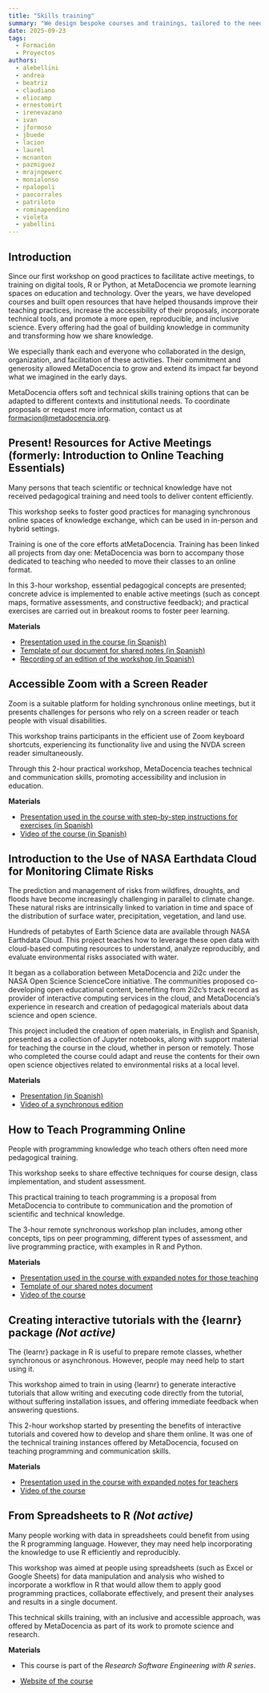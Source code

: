 ```yaml
---
title: "Skills training"
summary: "We design bespoke courses and trainings, tailored to the needs of each institution or community, to strengthen capacities in open science, data analysis, and digital tools."
date: 2025-09-23
tags:
  - Formación
  - Proyectos
authors:
  - alebellini
  - andrea
  - beatriz
  - claudiano
  - eliocamp
  - ernestomirt
  - irenevazano
  - ivan
  - jformoso
  - jbuede
  - lacion
  - laurel
  - mcnanton
  - pazmiguez
  - mrajngewerc
  - monialonso
  - npalopoli
  - paocorrales
  - patriloto
  - rominapendino
  - violeta
  - yabellini
---
```


## Introduction
Since our first workshop on good practices to facilitate active meetings, to training on digital tools, R or Python, at MetaDocencia we promote learning spaces on education and technology.
Over the years, we have developed courses and built open resources that have helped thousands improve their teaching practices, increase the accessibility of their proposals, incorporate technical tools, and promote a more open, reproducible, and inclusive science. Every offering had the goal of building knowledge in community and transforming how we share knowledge.

We especially thank each and everyone who collaborated in the design, organization, and facilitation of these activities. Their commitment and generosity allowed MetaDocencia to grow and extend its impact far beyond what we imagined in the early days.

MetaDocencia offers soft and technical skills training options that can be adapted to different contexts and institutional needs. To coordinate proposals or request more information, contact us at formacion@metadocencia.org.

## Present! Resources for Active Meetings (formerly: Introduction to Online Teaching Essentials)
Many persons that teach scientific or technical knowledge have not received pedagogical training and need tools to deliver content efficiently.

This workshop seeks to foster good practices for managing synchronous online spaces of knowledge exchange, which can be used in in-person and hybrid settings.

Training is one of the core efforts atMetaDocencia. Training has been linked all projects from day one: MetaDocencia was born to accompany those dedicated to teaching who needed to move their classes to an online format.

In this 3-hour workshop, essential pedagogical concepts are presented; concrete advice is implemented to enable active meetings (such as concept maps, formative assessments, and constructive feedback); and practical exercises are carried out in breakout rooms to foster peer learning.

**Materials**
* [Presentation used in the course (in Spanish)](https://zenodo.org/records/7387859)
* [Template of our document for shared notes (in Spanish)](https://zenodo.org/records/7391035)
* [Recording of an edition of the workshop (in Spanish)](https://youtu.be/P0kK6SsAImA)

## Accessible Zoom with a Screen Reader
Zoom is a suitable platform for holding synchronous online meetings, but it presents challenges for persons who rely on a screen reader or teach people with visual disabilities.

This workshop trains participants in the efficient use of Zoom keyboard shortcuts, experiencing its functionality live and using the NVDA screen reader simultaneously.

Through this 2-hour practical workshop, MetaDocencia teaches technical and communication skills, promoting accessibility and inclusion in education.

**Materials**
* [Presentation used in the course with step-by-step instructions for exercises (in Spanish)](https://docs.google.com/presentation/d/1fbi8_JHPwFGuae8eY2yUVG8WA81g8uxoejEhnGmBShY/edit?usp=sharing)
* [Video of the course (in Spanish)](https://youtu.be/p8kjdVAtYsw)

## Introduction to the Use of NASA Earthdata Cloud for Monitoring Climate Risks
The prediction and management of risks from wildfires, droughts, and floods have become increasingly challenging in parallel to climate change. These natural risks are intrinsically linked to variation in time and space of the distribution of surface water, precipitation, vegetation, and land use.

Hundreds of petabytes of Earth Science data are available through NASA Earthdata Cloud. This project teaches how to leverage these open data with cloud-based computing resources to understand, analyze reproducibly, and evaluate environmental risks associated with water.

It began as a collaboration between MetaDocencia and 2i2c under the NASA Open Science ScienceCore initiative. The communities proposed co-developing open educational content, benefiting from 2i2c’s track record as provider of interactive computing services in the cloud, and MetaDocencia’s experience in research and creation of pedagogical materials about data science and open science.

This project included the creation of open materials, in English and Spanish, presented as a collection of Jupyter notebooks, along with support material for teaching the course in the cloud, whether in person or remotely. Those who completed the course could adapt and reuse the contents for their own open science objectives related to environmental risks at a local level.

**Materials**
* [Presentation (in Spanish)](https://doi.org/10.5281/zenodo.16808922)
* [Video of a synchronous edition](https://youtu.be/r68BUz7dKsQ)

## How to Teach Programming Online
People with programming knowledge who teach others often need more pedagogical training.

This workshop seeks to share effective techniques for course design, class implementation, and student assessment.

This practical training to teach programming is a proposal from MetaDocencia to contribute to communication and the promotion of scientific and technical knowledge.

The 3-hour remote synchronous workshop plan includes, among other concepts, tips on peer programming, different types of assessment, and live programming practice, with examples in R and Python.

**Materials**
* [Presentation used in the course with expanded notes for those teaching](https://docs.google.com/presentation/d/1sj6tbtqjWY8AvcQLVih3FTFIa1pKERFRxk3KY8KK13w/edit?usp=sharing)
* [Template of our shared notes document](https://drive.google.com/file/d/1PK0mbRYke33qQIKcgmrlusJe6dIGYx9y/view?usp=sharing)
* [Video of the course](https://youtu.be/awRCNo0PEZU)

## Creating interactive tutorials with the {learnr} package _(Not active)_
The {learnr} package in R is useful to prepare remote classes, whether synchronous or asynchronous. However, people may need help to start using it.

This workshop aimed to train in using {learnr} to generate interactive tutorials that allow writing and executing code directly from the tutorial, without suffering installation issues, and offering immediate feedback when answering questions.

This 2-hour workshop started by presenting the benefits of interactive tutorials and covered how to develop and share them online. It was one of the technical training instances offered by MetaDocencia, focused on teaching programming and communication skills.

**Materials**
* [Presentation used in the course with expanded notes for teachers](https://docs.google.com/presentation/d/1QLRUbERgEk85s8qK6mzmMJn7avQ_bEmTn_NzFYgqwkc/edit?usp=sharing)
* [Video of the course](https://youtu.be/d7eXzRzEdC8)

## From Spreadsheets to R _(Not active)_
Many people working with data in spreadsheets could benefit from using the R programming language. However, they may need help incorporating the knowledge to use R efficiently and reproducibly.

This workshop was aimed at people using spreadsheets (such as Excel or Google Sheets) for data manipulation and analysis who wished to incorporate a workflow in R that would allow them to apply good programming practices, collaborate effectively, and present their analyses and results in a single document.

This technical skills training, with an inclusive and accessible approach, was offered by MetaDocencia as part of its work to promote science and research.

**Materials**
- This course is part of the _Research Software Engineering with R series_.
* [Website of the course](https://yabellini.github.io/fromSpreadSheetToR)

